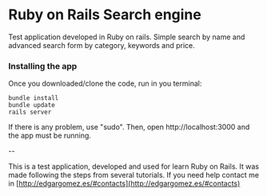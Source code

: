 # Ruby on Rails Search engine
Test application developed in Ruby on rails. Simple search by name and advanced search form by category, keywords and price.

### Installing the app

Once you downloaded/clone the code, run in you terminal:

    bundle install
    bundle update
    rails server

If there is any problem, use "sudo". Then, open http://localhost:3000 and the app must be running.

--

This is a test application, developed and used for learn Ruby on Rails. It was made following the steps from several tutorials. If you need help contact me in [http://edgargomez.es/#contacts](http://edgargomez.es/#contacts)


